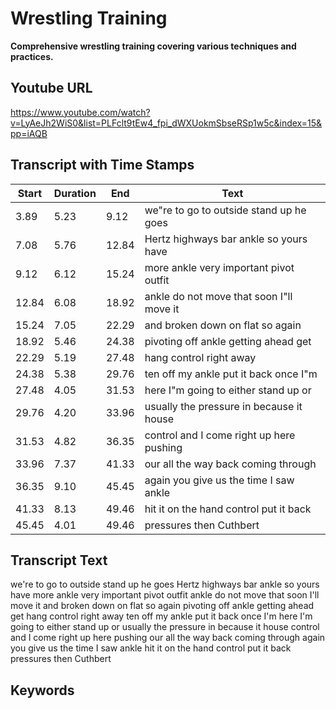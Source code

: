 # Wrestling Training
__**Comprehensive wrestling training covering various techniques and practices.**__
## Youtube URL
https://www.youtube.com/watch?v=LyAeJh2WiS0&list=PLFclt9tEw4_fpi_dWXUokmSbseRSp1w5c&index=15&pp=iAQB
## Transcript with Time Stamps
| Start | Duration | End | Text |
|-------|----------|-----|------|
| 3.89 | 5.23 | 9.12 | we"re to go to outside stand up he goes |
| 7.08 | 5.76 | 12.84 | Hertz highways bar ankle so yours have |
| 9.12 | 6.12 | 15.24 | more ankle very important pivot outfit |
| 12.84 | 6.08 | 18.92 | ankle do not move that soon I"ll move it |
| 15.24 | 7.05 | 22.29 | and broken down on flat so again |
| 18.92 | 5.46 | 24.38 | pivoting off ankle getting ahead get |
| 22.29 | 5.19 | 27.48 | hang control right away |
| 24.38 | 5.38 | 29.76 | ten off my ankle put it back once I"m |
| 27.48 | 4.05 | 31.53 | here I"m going to either stand up or |
| 29.76 | 4.20 | 33.96 | usually the pressure in because it house |
| 31.53 | 4.82 | 36.35 | control and I come right up here pushing |
| 33.96 | 7.37 | 41.33 | our all the way back coming through |
| 36.35 | 9.10 | 45.45 | again you give us the time I saw ankle |
| 41.33 | 8.13 | 49.46 | hit it on the hand control put it back |
| 45.45 | 4.01 | 49.46 | pressures then Cuthbert |

## Transcript Text
we're to go to outside stand up he goes Hertz highways bar ankle so yours have more ankle very important pivot outfit ankle do not move that soon I'll move it and broken down on flat so again pivoting off ankle getting ahead get hang control right away ten off my ankle put it back once I'm here I'm going to either stand up or usually the pressure in because it house control and I come right up here pushing our all the way back coming through again you give us the time I saw ankle hit it on the hand control put it back pressures then Cuthbert 
## Keywords
